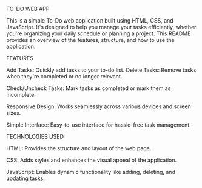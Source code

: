 TO-DO WEB APP

This is a simple To-Do web application built using HTML, CSS, and JavaScript. It's designed to help you manage your tasks efficiently, whether you're organizing your daily schedule or planning a project. This README provides an overview of the features, structure, and how to use the application.

FEATURES

Add Tasks: Quickly add tasks to your to-do list.
Delete Tasks: Remove tasks when they're completed or no longer relevant.

Check/Uncheck Tasks: Mark tasks as completed or mark them as incomplete.

Responsive Design: Works seamlessly across various devices and screen sizes.

Simple Interface: Easy-to-use interface for hassle-free task management.

TECHNOLOGIES USED

HTML: Provides the structure and layout of the web page.

CSS: Adds styles and enhances the visual appeal of the application.

JavaScript: Enables dynamic functionality like adding, deleting, and updating tasks.


